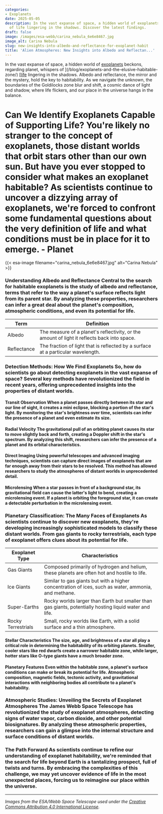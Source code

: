 ```yaml
---
categories:
- Exoplanets
date: 2025-05-05
description: In the vast expanse of space, a hidden world of exoplanets beckons, whispers
  of life lingering in the shadows. Discover the latest findings.
draft: false
image: /images/esa-webb/carina_nebula_6e6e8467.jpg
image_alt: Carina Nebula
slug: new-insights-into-albedo-and-reflectance-for-exoplanet-habit
title: 'Alien Atmospheres: New Insights into Albedo and Reflectan...'
---
```


In the vast expanse of space, a hidden world of [exoplanets](/blog/unveiling-the-secrets-of-exoplanets-in-the-habitable-zone) beckons, regarding planet, whispers of ](/blog/exoplanets-and-the-elusive-habitable-zone/) [[life](/blog/deciphering-the-mysteries-of-exoplanets-in-habitable-zones) lingering in the shadows. Albedo and reflectance, the mirror and the mystery, hold the key to habitability. As we navigate the unknown, the boundaries of the Goldilocks zone blur and shift, a cosmic dance of light and shadow, where life flickers, and our place in the universe hangs in the balance.

# Can We Identify Exoplanets Capable of Supporting Life? You're likely no stranger to the concept of exoplanets, those distant worlds that orbit stars other than our own sun. But have you ever stopped to consider what makes an exoplanet habitable? As scientists continue to uncover a dizzying array of exoplanets, we're forced to confront some fundamental questions about the very definition of life and what conditions must be in place for it to emerge. - Planet
{{< esa-image filename="carina_nebula_6e6e8467.jpg" alt="Carina Nebula" >}}



 ### Understanding Albedo and Reflectance Central to the search for habitable exoplanets is the study of albedo and reflectance, terms that refer to the way a planet's surface reflects light from its parent star. By analyzing these properties, researchers can infer a great deal about the planet's composition, atmospheric conditions, and even its potential for life.

 | **Term** | **Definition** |
| --- | --- |
| Albedo | The measure of a planet's reflectivity, or the amount of light it reflects back into space. |
| Reflectance | The fraction of light that is reflected by a surface at a particular wavelength. | When a planet's albedo is high, it means that a significant amount of light is being reflected back into space, potentially due to the presence of ice or clouds. Conversely, a low albedo suggests that the planet's surface is dark, perhaps due to the presence of oceans or dense forests.

 ### Detection Methods: How We Find Exoplanets So, how do scientists go about detecting exoplanets in the vast expanse of space? Several key methods have revolutionized the field in recent years, offering unprecedented insights into the properties of distant worlds.

 #### Transit Observation When a planet passes directly between its star and our line of sight, it creates a mini eclipse, blocking a portion of the star's light. By monitoring the star's brightness over time, scientists can infer the presence of a planet and even estimate its size.

 #### Radial Velocity The gravitational pull of an orbiting planet causes its star to move slightly back and forth, creating a Doppler shift in the star's spectrum. By analyzing this shift, researchers can infer the presence of a planet and its orbital characteristics.

 #### Direct Imaging Using powerful telescopes and advanced imaging techniques, scientists can capture direct images of exoplanets that are far enough away from their stars to be resolved. This method has allowed researchers to study the atmospheres of distant worlds in unprecedented detail.

 #### Microlensing When a star passes in front of a background star, its gravitational field can cause the latter's light to bend, creating a microlensing event. If a planet is orbiting the foreground star, it can create a detectable perturbation in the microlensing event.

 ### Planetary Classification: The Many Faces of Exoplanets As scientists continue to discover new exoplanets, they're developing increasingly sophisticated models to classify these distant worlds. From gas giants to rocky terrestrials, each type of exoplanet offers clues about its potential for life.

 | **Exoplanet Type** | **Characteristics** |
| --- | --- |
| Gas Giants | Composed primarily of hydrogen and helium, these planets are often hot and hostile to life. |
| Ice Giants | Similar to gas giants but with a higher concentration of ices, such as water, ammonia, and methane. |
| Super-Earths | Rocky worlds larger than Earth but smaller than gas giants, potentially hosting liquid water and life. |
| Rocky Terrestrials | Small, rocky worlds like Earth, with a solid surface and a thin atmosphere. | ### Habitability: The Goldilocks Zone If we're to find life beyond Earth, we must first identify planets that exist within the Goldilocks zone, where conditions are neither too hot nor too cold for liquid water to exist. But what factors determine the boundaries of this zone, and how do they impact a planet's potential for life?

 #### Stellar Characteristics The size, age, and brightness of a star all play a critical role in determining the habitability of its orbiting planets. Smaller, cooler stars like red dwarfs create a narrower habitable zone, while larger, hotter stars like O-type giants have a much broader zone.

 #### Planetary Features Even within the habitable zone, a planet's surface conditions can make or break its potential for life. Atmospheric composition, magnetic fields, tectonic activity, and gravitational interactions with neighboring bodies all contribute to a planet's habitability.

 ### Atmospheric Studies: Unveiling the Secrets of Exoplanet Atmospheres The James Webb Space Telescope has revolutionized the study of exoplanet atmospheres, detecting signs of water vapor, carbon dioxide, and other potential biosignatures. By analyzing these atmospheric properties, researchers can gain a glimpse into the internal structure and surface conditions of distant worlds.

 ### The Path Forward As scientists continue to refine our understanding of exoplanet habitability, we're reminded that the search for life beyond Earth is a tantalizing prospect, full of twists and turns. By embracing the complexities of this challenge, we may yet uncover evidence of life in the most unexpected places, forcing us to reimagine our place within the universe.

---

*Images from the ESA/Webb Space Telescope used under the [Creative Commons Attribution 4.0 International License](https://creativecommons.org/licenses/by/4.0).*